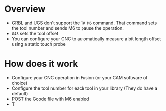 # Overview
- GRBL and UGS don't support the `T# M6` command. That command sets the tool number and sends M6 to pause the operation.
- `G43` sets the tool offset
- You can configure your CNC to automatically measure a bit length offset using a static touch probe
# How does it work
- Configure your CNC operation in Fusion (or your CAM software of choice)
- Configure the tool number for each tool in your library (They do have a default)
- POST the Gcode file with M6 enabled
- T